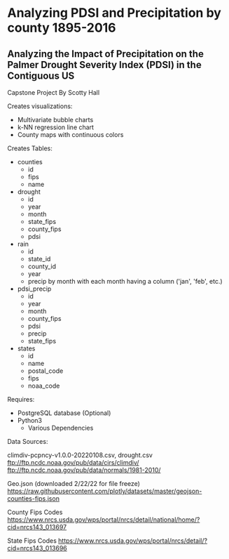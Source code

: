 # Analyzing PDSI and Precipitation by county 1895-2016

## Analyzing the Impact of Precipitation on the Palmer Drought Severity Index (PDSI) in the Contiguous US

Capstone Project
By Scotty Hall

Creates visualizations:

- Multivariate bubble charts
- k-NN regression line chart
- County maps with continuous colors

Creates Tables:

- counties
  - id
  - fips
  - name
- drought
  - id
  - year
  - month
  - state_fips
  - county_fips
  - pdsi
- rain
  - id
  - state_id
  - county_id
  - year
  - precip by month with each month having a column ('jan', 'feb', etc.)
- pdsi_precip
  - id
  - year
  - month
  - county_fips
  - pdsi
  - precip
  - state_fips
- states
  - id
  - name
  - postal_code
  - fips
  - noaa_code

Requires:

- PostgreSQL database (Optional)
- Python3
  - Various Dependencies

Data Sources:

climdiv-pcpncy-v1.0.0-20220108.csv,
drought.csv
ftp://ftp.ncdc.noaa.gov/pub/data/cirs/climdiv/
ftp://ftp.ncdc.noaa.gov/pub/data/normals/1981-2010/

Geo.json (downloaded 2/22/22 for file freeze)
https://raw.githubusercontent.com/plotly/datasets/master/geojson-counties-fips.json

County Fips Codes
https://www.nrcs.usda.gov/wps/portal/nrcs/detail/national/home/?cid=nrcs143_013697

State Fips Codes
https://www.nrcs.usda.gov/wps/portal/nrcs/detail/?cid=nrcs143_013696

